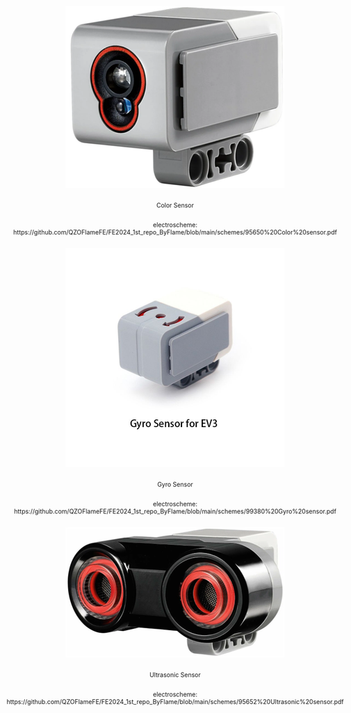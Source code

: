 <div align = center style="display: flex; flex-direction: column; align-items: center; justify-content: center;">
  
![alt text](https://github.com/QZOFlameFE/FE2024_1st_repo_ByFlame/blob/main/Instructions/Power_and_Sense_Management/EV3_Color_Sensor.png)
<p>Color Sensor</p>
<p>electroscheme: https://github.com/QZOFlameFE/FE2024_1st_repo_ByFlame/blob/main/schemes/95650%20Color%20sensor.pdf</p>

![alt text](https://github.com/QZOFlameFE/FE2024_1st_repo_ByFlame/blob/main/Instructions/Power_and_Sense_Management/EV3_Gyro_Sensor.png)
<p>Gyro Sensor</p>
<p>electroscheme: https://github.com/QZOFlameFE/FE2024_1st_repo_ByFlame/blob/main/schemes/99380%20Gyro%20sensor.pdf</p>

![alt text](https://github.com/QZOFlameFE/FE2024_1st_repo_ByFlame/blob/main/Instructions/Power_and_Sense_Management/EV3_Ultrasonic_Sensor.png)
<p>Ultrasonic Sensor</p>
<p>electroscheme: https://github.com/QZOFlameFE/FE2024_1st_repo_ByFlame/blob/main/schemes/95652%20Ultrasonic%20sensor.pdf</p>

